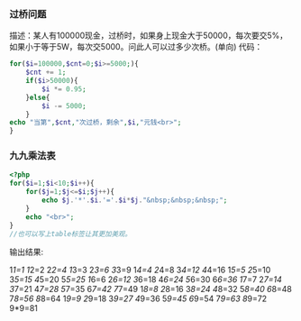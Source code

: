 ### 过桥问题

描述：某人有100000现金，过桥时，如果身上现金大于50000，每次要交5%，如果小于等于5W，每次交5000。问此人可以过多少次桥。(单向)
代码：
```php
for($i=100000,$cnt=0;$i>=5000;){
	$cnt += 1;
	if($i>50000){
		$i *= 0.95;
	}else{
		$i -= 5000;
	}
echo "当第",$cnt,"次过桥，剩余",$i,"元钱<br>";
}
```
### 九九乘法表

```php
<?php
for($i=1;$i<10;$i++){
	for($j=1;$j<=$i;$j++){
		echo $j.'*'.$i.'='.$i*$j."&nbsp;&nbsp;&nbsp;";
	}
	echo "<br>";
}
//也可以写上table标签让其更加美观。
```
输出结果:
>
1*1=1
1*2=2   2*2=4
1*3=3   2*3=6   3*3=9
1*4=4   2*4=8   3*4=12   4*4=16
1*5=5   2*5=10   3*5=15   4*5=20   5*5=25
1*6=6   2*6=12   3*6=18   4*6=24   5*6=30   6*6=36
1*7=7   2*7=14   3*7=21   4*7=28   5*7=35   6*7=42   7*7=49
1*8=8   2*8=16   3*8=24   4*8=32   5*8=40   6*8=48   7*8=56   8*8=64
1*9=9   2*9=18   3*9=27   4*9=36   5*9=45   6*9=54   7*9=63   8*9=72   9*9=81